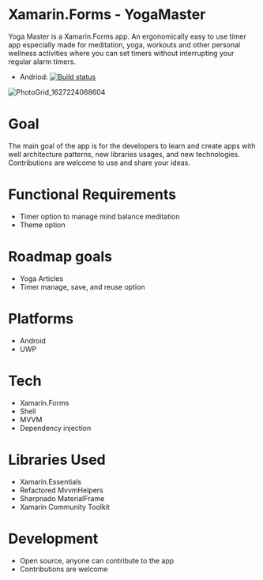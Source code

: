 # Xamarin.Forms - YogaMaster



Yoga Master is a Xamarin.Forms app. An ergonomically easy to use timer app especially made for meditation, yoga, workouts and other personal wellness activities where you can set timers without interrupting your regular alarm timers.

- Andriod: [![Build status](https://build.appcenter.ms/v0.1/apps/8efe0dfd-85fd-4ca8-901e-a5215da37e5a/branches/main/badge)](https://appcenter.ms)

![PhotoGrid_1627224068604](https://user-images.githubusercontent.com/46298553/126903987-77a2d5c2-8779-46d9-a2cf-4d3fac03b897.jpg)


# Goal

The main goal of the app is for the developers to learn and create apps with well architecture patterns, new libraries usages, and new technologies.
Contributions are welcome to use and share your ideas.

# Functional Requirements

* Timer option to manage mind balance meditation
* Theme option

# Roadmap goals

* Yoga Articles
* Timer manage, save, and reuse option

# Platforms

* Android
* UWP

# Tech

* Xamarin.Forms
* Shell
* MVVM
* Dependency injection

# Libraries Used

* Xamarin.Essentials
* Refactored MvvmHelpers
* Sharpnado MaterialFrame
* Xamarin Community Toolkit


# Development

* Open source, anyone can contribute to the app
* Contributions are welcome


